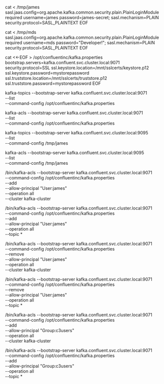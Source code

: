 cat <<EOF > /tmp/james
sasl.jaas.config=org.apache.kafka.common.security.plain.PlainLoginModule required username=james password=james-secret;
sasl.mechanism=PLAIN
security.protocol=SASL_PLAINTEXT
EOF



cat <<EOF > /tmp/mds
sasl.jaas.config=org.apache.kafka.common.security.plain.PlainLoginModule required username=mds password="Developer!";
sasl.mechanism=PLAIN
security.protocol=SASL_PLAINTEXT
EOF


cat <<-EOF > /opt/confluentinc/kafka.properties
bootstrap.servers=kafka.confluent.svc.cluster.local:9071
security.protocol=SSL
ssl.keystore.location=/mnt/sslcerts/keystore.p12
ssl.keystore.password=mystorepassword
ssl.truststore.location=/mnt/sslcerts/truststore.p12
ssl.truststore.password=mystorepassword
EOF



kafka-topics --bootstrap-server kafka.confluent.svc.cluster.local:9071 \
--list \
--command-config /opt/confluentinc/kafka.properties

kafka-acls --bootstrap-server kafka.confluent.svc.cluster.local:9071 \
--list \
--command-config /opt/confluentinc/kafka.properties


kafka-topics --bootstrap-server kafka.confluent.svc.cluster.local:9095 \
--list \
--command-config /tmp/james

kafka-acls --bootstrap-server kafka.confluent.svc.cluster.local:9095 \
--list \
--command-config /tmp/james

 /bin/kafka-acls --bootstrap-server kafka.confluent.svc.cluster.local:9071 \
 --command-config /opt/confluentinc/kafka.properties \
 --add \
 --allow-principal "User:james" \
 --operation all \
 --cluster kafka-cluster

 /bin/kafka-acls --bootstrap-server kafka.confluent.svc.cluster.local:9071 \
 --command-config /opt/confluentinc/kafka.properties \
 --add \
 --allow-principal "User:james" \
 --operation all \
 --topic *



 /bin/kafka-acls --bootstrap-server kafka.confluent.svc.cluster.local:9071 \
 --command-config /opt/confluentinc/kafka.properties \
 --remove \
 --allow-principal "User:james" \
 --operation all \
 --cluster kafka-cluster

 /bin/kafka-acls --bootstrap-server kafka.confluent.svc.cluster.local:9071 \
 --command-config /opt/confluentinc/kafka.properties \
 --remove \
 --allow-principal "User:james" \
 --operation all \
 --topic *



 /bin/kafka-acls --bootstrap-server kafka.confluent.svc.cluster.local:9071 \
 --command-config /opt/confluentinc/kafka.properties \
 --add \
 --allow-principal "Group:c3users" \
 --operation all \
 --cluster kafka-cluster

 /bin/kafka-acls --bootstrap-server kafka.confluent.svc.cluster.local:9071 \
 --command-config /opt/confluentinc/kafka.properties \
 --add \
 --allow-principal "Group:c3users" \
 --operation all \
 --topic *

